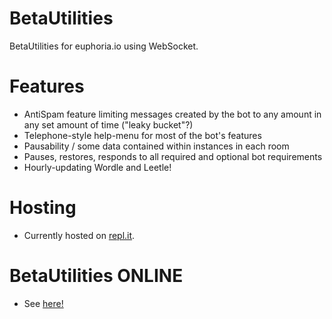 
# BetaUtilities
BetaUtilities for euphoria.io using WebSocket.

# Features
- AntiSpam feature limiting messages created by the bot to any amount in any set amount of time ("leaky bucket"?) 
- Telephone-style help-menu for most of the bot's features
- Pausability / some data contained within instances in each room 
- Pauses, restores, responds to all required and optional bot requirements
- Hourly-updating Wordle and Leetle!
# Hosting
- Currently hosted on [repl.it](https://repl.it). 
# BetaUtilities ONLINE
- See [here!](https://betatester1024.repl.co)
